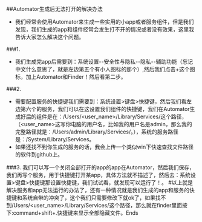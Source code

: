 ##Automator生成后无法打开的解决办法
- 我们经常会使用Automator来生成一些实用的小app或者服务组件，但是我们发现，我们生成的app和组件经常会发生打不开的情况或者没有效果，这里我告诉大家怎么解决这个问题。
 
###1.
- 我们生成完app后需要到：系统设置--安全性与隐私--隐私--辅助功能（忘记中文什么意思了，就是左边第五个有小人图标的那个）,然后我们点击+这个图标，加上Automator和Finder！然后看第二步。

###2.
- 需要配置服务的快捷键我们需要到：系统设置>键盘>快捷键，然后我们看左边第六个的服务，我们可以在这设置我们组件的快捷键，我们在Automator生成好后的组件是在：/Users/<user_name>/Library/Services/这个路径，（<user_name>这写你电脑的用户名，比如我的用户名是admin，那么我的完整路径就是：/Users/admin/Library/Services/。），系统的服务路径是：/System/Library/Services。
- 如果还找不到你生成的服务的话，我会上传一个类似win下快速查找文件路径的软件到github上。

###3.
我们可以写一个关闭全部打开的app的app在Automator，然后我们保存，我们再写个服务，用于快捷键打开某app，具体方法就不描述了，然后去：系统设置>键盘>快捷键那设置快捷键，我们试试看，就发现可以运行了！。
#以上就是解决服务和app无法运行的办法了，还有一种情况就是我们生成的app和服务的快捷键和系统自带的冲突了，这个我们只需要修改下就ok了，如果找不到/Users/<user_name>/Library/Services/这个路径，那么就在finder里面按下:command+shift+.快捷键来显示全部隐藏文件。Ends
